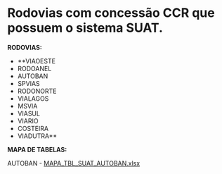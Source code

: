 # Rodovias com concessão CCR que possuem o sistema SUAT.

**RODOVIAS:**
- **VIAOESTE 
- RODOANEL 
- AUTOBAN  
- SPVIAS   
- RODONORTE
- VIALAGOS 
- MSVIA    
- VIASUL   
- VIARIO   
- COSTEIRA
- VIADUTRA**

**MAPA DE TABELAS:**

AUTOBAN - [MAPA_TBL_SUAT_AUTOBAN.xlsx](/.attachments/MAPA_TBL_SUAT_AUTOBAN-f850c0ec-8d0a-4dd8-a4a4-15f7dabfe058.xlsx)

